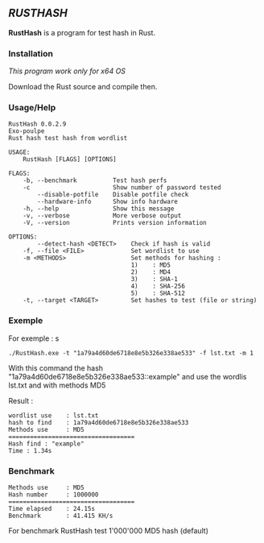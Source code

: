 ## *RUSTHASH* ##

**RustHash** is a program for test hash in Rust.

### Installation ###

*This program work only for x64 OS*

Download the Rust source and compile then.

### Usage/Help ###
```
RustHash 0.0.2.9
Exo-poulpe
Rust hash test hash from wordlist

USAGE:
    RustHash [FLAGS] [OPTIONS]

FLAGS:
    -b, --benchmark          Test hash perfs
    -c                       Show number of password tested
        --disable-potfile    Disable potfile check
        --hardware-info      Show info hardware
    -h, --help               Show this message
    -v, --verbose            More verbose output
    -V, --version            Prints version information

OPTIONS:
        --detect-hash <DETECT>    Check if hash is valid
    -f, --file <FILE>             Set wordlist to use
    -m <METHODS>                  Set methods for hashing :
                                  1)    : MD5
                                  2)    : MD4
                                  3)    : SHA-1
                                  4)    : SHA-256
                                  5)    : SHA-512
    -t, --target <TARGET>         Set hashes to test (file or string)
```
### Exemple ###
For exemple : s
```
./RustHash.exe -t "1a79a4d60de6718e8e5b326e338ae533" -f lst.txt -m 1
```
With this command the hash "1a79a4d60de6718e8e5b326e338ae533::example" and use the wordlis lst.txt and with methods MD5

Result : 
```
wordlist use    : lst.txt
hash to find    : 1a79a4d60de6718e8e5b326e338ae533
Methods use     : MD5
===================================
Hash find : "example"
Time : 1.34s
```
### Benchmark ###
```
Methods use     : MD5
Hash number     : 1000000
===================================
Time elapsed    : 24.15s
Benchmark       : 41.415 KH/s
```
For benchmark RustHash test 1'000'000 MD5 hash (default)
